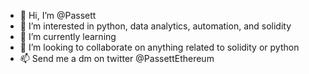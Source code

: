 - 👋 Hi, I’m @Passett
- 👀 I’m interested in python, data analytics, automation, and solidity
- 🌱 I’m currently learning 
- 💞️ I’m looking to collaborate on anything related to solidity or python
- 📫 Send me a dm on twitter @PassettEthereum

<!---
Passett/Passett is a ✨ special ✨ repository because its `README.md` (this file) appears on your GitHub profile.
You can click the Preview link to take a look at your changes.
--->
